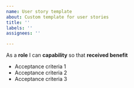 ```yaml
---
name: User story template
about: Custom template for user stories
title: ''
labels: ''
assignees: ''

---
```


As a **role** I can **capability** so that **received benefit**
- Acceptance criteria 1
- Acceptance criteria 2
- Acceptance criteria 3
